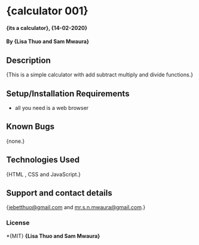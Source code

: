 # {calculator 001}
#### {its a calculator}, {14-02-2020}
#### By **{Lisa Thuo and Sam Mwaura}**
## Description
{This is a simple calculator with add subtract multiply and divide functions.}
## Setup/Installation Requirements
* all you need is a web browser
## Known Bugs
{none.}
## Technologies Used
{HTML , CSS and JavaScript.}
## Support and contact details
{jebetthuo@gmail.com and mr.s.n.mwaura@gmail.com.}
### License
*{MIT} **{Lisa Thuo and Sam Mwaura}**